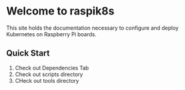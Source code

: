 # Welcome to raspik8s

This site holds the documentation necessary to configure and deploy Kubernetes on Raspberry Pi boards.

## Quick Start

1. Check out Dependencies Tab
2. Check out scripts directory
3. CHeck out tools directory
